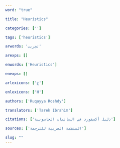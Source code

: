 ```yaml
---
word: "true"

title: "Heuristics"

categories: ['']

tags: ['heuristics']

arwords: 'تجريب'

arexps: []

enwords: ['Heuristics']

enexps: []

arlexicons: ['ج']

enlexicons: ['H']

authors: ['Ruqayya Roshdy']

translators: ['Tarek Ibrahim']

citations: ['دليل أكسفورد في السانيات الحاسوبية']

sources: ['المنظمة العربية للترجمة']

slug: ""
---
```

